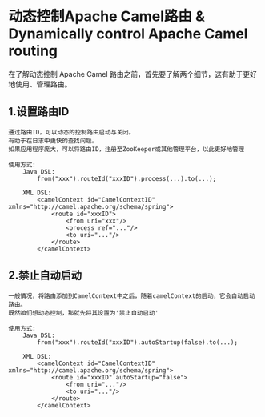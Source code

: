 # 动态控制Apache Camel路由 & Dynamically control Apache Camel routing

在了解动态控制 Apache Camel 路由之前，首先要了解两个细节，这有助于更好地使用、管理路由。

## 1.设置路由ID
    通过路由ID，可以动态的控制路由启动与关闭。
    有助于在日志中更快的查找问题。
    如果应用程序庞大，可以将路由ID，注册至ZooKeeper或其他管理平台，以此更好地管理

    使用方式:
        Java DSL:
            from("xxx").routeId("xxxID").process(...).to(...);

        XML DSL:
            <camelContext id="CamelContextID" xmlns="http://camel.apache.org/schema/spring">
                <route id="xxxID">
                    <from uri="xxx"/>
                    <process ref="..."/>
                    <to uri="..."/>
                </route>
            </camelContext>

## 2.禁止自动启动
    一般情况，将路由添加到CamelContext中之后，随着camelContext的启动，它会自动启动路由。
    既然咱们想动态控制，那就先将其设置为'禁止自动启动'

    使用方式:
        Java DSL:
            from("xxx").routeId("xxxID").autoStartup(false).to(...);

        XML DSL:
            <camelContext id="CamelContextID" xmlns="http://camel.apache.org/schema/spring">
                <route id="xxxID" autoStartup="false">
                    <from uri="..."/>
                    <to uri="..."/>
                </route>
            </camelContext>

